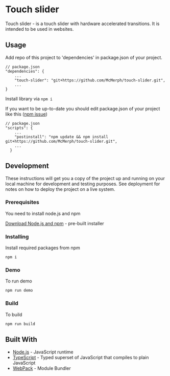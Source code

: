 # Touch slider
Touch slider - is a touch slider with hardware accelerated transitions. It is intended to be used in websites.

## Usage
Add repo of this project to 'dependencies' in package.json of your project.

    // package.json
    "dependencies": {
        ...
        "touch-slider": "git+https://github.com/McMerph/touch-slider.git",
        ...
    }
    
Install library via `npm i`

If you want to be up-to-date you should edit package.json of your project like this ([npm issue](https://github.com/npm/npm/issues/1727))
    
    // package.json
    "scripts": {
        ...
        "postinstall": "npm update && npm install git+https://github.com/McMerph/touch-slider.git",
        ...
      }


## Development
These instructions will get you a copy of the project up and running on your local machine for development and testing purposes. See deployment for notes on how to deploy the project on a live system.

### Prerequisites
You need to install node.js and npm  

[Download Node.js and npm](https://nodejs.org/en/download/) - pre-built installer

### Installing
Install required packages from npm  
    
    npm i
    
### Demo

To run demo

    npm run demo
    
### Build
    
To build

    npm run build
        

## Built With
* [Node.js](https://nodejs.org/en/) - JavaScript runtime
* [TypeScript](https://www.typescriptlang.org/) - Typed superset of JavaScript that compiles to plain JavaScript
* [WebPack](https://webpack.github.io/) - Module Bundler
